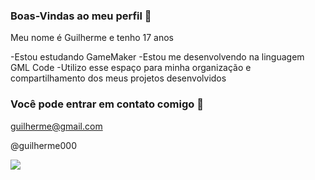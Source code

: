 ### Boas-Vindas ao meu perfil 📘

Meu nome é Guilherme e tenho 17 anos

-Estou estudando GameMaker
-Estou me desenvolvendo na linguagem GML Code
-Utilizo esse espaço para minha organização e compartilhamento dos meus projetos desenvolvidos

### Você pode entrar em contato comigo 📧

guilherme@gmail.com

@guilherme000


![](https://media1.tenor.com/m/HPmPdJ-iyW4AAAAC/boku-no-hero-academia.gif)

